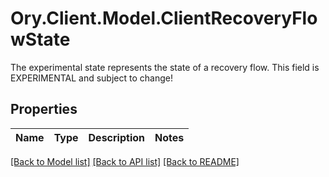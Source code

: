 # Ory.Client.Model.ClientRecoveryFlowState
The experimental state represents the state of a recovery flow. This field is EXPERIMENTAL and subject to change!

## Properties

Name | Type | Description | Notes
------------ | ------------- | ------------- | -------------

[[Back to Model list]](../README.md#documentation-for-models) [[Back to API list]](../README.md#documentation-for-api-endpoints) [[Back to README]](../README.md)

